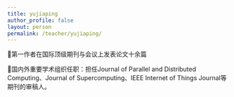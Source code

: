 ```yaml
---
title: yujiaping
author_profile: false
layout: person
permalink: /teacher/yujiaping/
---
```


📑第一作者在国际顶级期刊与会议上发表论文十余篇

🏫国内外重要学术组织任职：担任Journal of Parallel and Distributed Computing、Journal of Supercomputing、IEEE Internet of Things Journal等期刊的审稿人。

